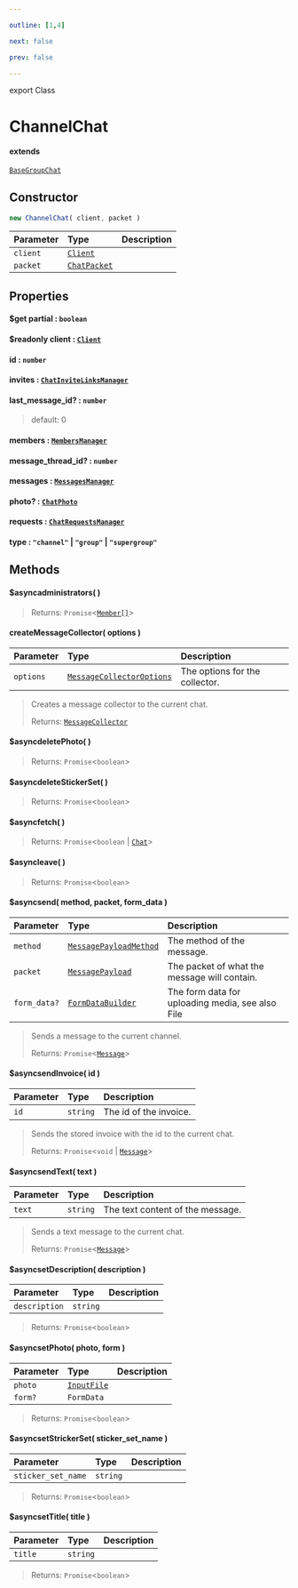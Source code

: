 ```yaml
---

outline: [1,4]

next: false

prev: false

---
```


export Class
# ChannelChat
#### extends
 [`BaseGroupChat`](./BaseGroupChat.md)

## Constructor
 ```ts
 new ChannelChat( client, packet )
 ```
 
 | Parameter | Type | Description |
| :--- | :--- | :--- |
| `client` | [`Client`](./Client.md) | |
| `packet` | [`ChatPacket`](../interfaces/ChatPacket.md) | |

## Properties

#### $get partial : `boolean`

#### $readonly client : [`Client`](./Client.md)

#### id : `number`

#### invites : [`ChatInviteLinksManager`](./ChatInviteLinksManager.md)

#### last_message_id? : `number`
 
 > default: 0

#### members : [`MembersManager`](./MembersManager.md)

#### message_thread_id? : `number`

#### messages : [`MessagesManager`](./MessagesManager.md)

#### photo? : [`ChatPhoto`](../interfaces/ChatPhoto.md)

#### requests : [`ChatRequestsManager`](./ChatRequestsManager.md)

#### type : `"channel"` \| `"group"` \| `"supergroup"`

## Methods

#### $asyncadministrators( )

> 
> 
> Returns: `Promise`<[`Member[]`](./Member.md)>

#### createMessageCollector( options )
| Parameter | Type | Description |
| :--- | :--- | :--- |
| `options` | [`MessageCollectorOptions`](../interfaces/MessageCollectorOptions.md) | The options for the collector. |
> Creates a message collector to the current chat.
> 
> Returns: [`MessageCollector`](./MessageCollector.md)

#### $asyncdeletePhoto( )

> 
> 
> Returns: `Promise`<`boolean`>

#### $asyncdeleteStickerSet( )

> 
> 
> Returns: `Promise`<`boolean`>

#### $asyncfetch( )

> 
> 
> Returns: `Promise`<`boolean` \| [`Chat`](../type-aliases/Chat.md)>

#### $asyncleave( )

> 
> 
> Returns: `Promise`<`boolean`>

#### $asyncsend( method, packet, form_data )
| Parameter | Type | Description |
| :--- | :--- | :--- |
| `method` | [`MessagePayloadMethod`](../enumerations/MessagePayloadMethod.md) | The method of the message. |
| `packet` | [`MessagePayload`](../type-aliases/MessagePayload.md) | The packet of what the message will contain. |
| `form_data?` | [`FormDataBuilder`](./FormDataBuilder.md) | The form data for uploading media, see also File |
> Sends a message to the current channel.
> 
> Returns: `Promise`<[`Message`](./Message.md)>

#### $asyncsendInvoice( id )
| Parameter | Type | Description |
| :--- | :--- | :--- |
| `id` | `string` | The id of the invoice. |
> Sends the stored invoice with the id to the current chat.
> 
> Returns: `Promise`<`void` \| [`Message`](./Message.md)>

#### $asyncsendText( text )
| Parameter | Type | Description |
| :--- | :--- | :--- |
| `text` | `string` | The text content of the message. |
> Sends a text message to the current chat.
> 
> Returns: `Promise`<[`Message`](./Message.md)>

#### $asyncsetDescription( description )
| Parameter | Type | Description |
| :--- | :--- | :--- |
| `description` | `string` | |
> 
> 
> Returns: `Promise`<`boolean`>

#### $asyncsetPhoto( photo, form )
| Parameter | Type | Description |
| :--- | :--- | :--- |
| `photo` | [`InputFile`](../type-aliases/InputFile.md) | |
| `form?` | `FormData` | |
> 
> 
> Returns: `Promise`<`boolean`>

#### $asyncsetStrickerSet( sticker_set_name )
| Parameter | Type | Description |
| :--- | :--- | :--- |
| `sticker_set_name` | `string` | |
> 
> 
> Returns: `Promise`<`boolean`>

#### $asyncsetTitle( title )
| Parameter | Type | Description |
| :--- | :--- | :--- |
| `title` | `string` | |
> 
> 
> Returns: `Promise`<`boolean`>

